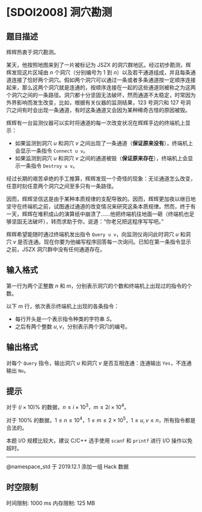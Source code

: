 # [SDOI2008] 洞穴勘测

## 题目描述

辉辉热衷于洞穴勘测。

某天，他按照地图来到了一片被标记为 JSZX 的洞穴群地区。经过初步勘测，辉辉发现这片区域由 $n$ 个洞穴（分别编号为 $1$ 到 $n$）以及若干通道组成，并且每条通道连接了恰好两个洞穴。假如两个洞穴可以通过一条或者多条通道按一定顺序连接起来，那么这两个洞穴就是连通的，按顺序连接在一起的这些通道则被称之为这两个洞穴之间的一条路径。洞穴都十分坚固无法破坏，然而通道不太稳定，时常因为外界影响而发生改变，比如，根据有关仪器的监测结果，$123$ 号洞穴和 $127$ 号洞穴之间有时会出现一条通道，有时这条通道又会因为某种稀奇古怪的原因被毁。

辉辉有一台监测仪器可以实时将通道的每一次改变状况在辉辉手边的终端机上显示：

- 如果监测到洞穴 $u$ 和洞穴 $v$ 之间出现了一条通道（**保证原来没有**），终端机上会显示一条指令 `Connect u v`。
- 如果监测到洞穴 $u$ 和洞穴 $v$ 之间的通道被毁（**保证原来存在**），终端机上会显示一条指令 `Destroy u v`。

经过长期的艰苦卓绝的手工推算，辉辉发现一个奇怪的现象：无论通道怎么改变，任意时刻任意两个洞穴之间至多只有一条路径。

因而，辉辉坚信这是由于某种本质规律的支配导致的。因而，辉辉更加夜以继日地坚守在终端机之前，试图通过通道的改变情况来研究这条本质规律。然而，终于有一天，辉辉在堆积成山的演算纸中崩溃了……他把终端机往地面一砸（终端机也足够坚固无法破坏），转而求助于你，说道：“你老兄把这程序写写吧。”

辉辉希望能随时通过终端机发出指令 `Query u v`，向监测仪询问此时洞穴 $u$ 和洞穴 $v$ 是否连通。现在你要为他编写程序回答每一次询问。已知在第一条指令显示之前，JSZX 洞穴群中没有任何通道存在。

## 输入格式

第一行为两个正整数 $n$ 和 $m$，分别表示洞穴的个数和终端机上出现过的指令的个数。

以下 $m$ 行，依次表示终端机上出现的各条指令：

- 每行开头是一个表示指令种类的字符串 $S$。
- 之后有两个整数 $u,v$，分别表示两个洞穴的编号。

## 输出格式

对每个 `Query` 指令，输出洞穴 $u$ 和洞穴 $v$ 是否互相连通：连通输出 `Yes`，不连通输出 `No`。

## 提示

对于 $(i \times 10)\%$ 的数据，$n \le i \times 10^3$，$m \le 2i \times 10^4$。

对于 $100\%$ 的数据，$1 \le n \le 10^4$，$1 \le m \le 2 \times 10^5$，$1 \le u,v \le n$，所有指令都是合法的。

本题 I/O 规模比较大，建议 C/C++ 选手使用 `scanf` 和 `printf` 进行 I/O 操作以免超时。

---

@namespace_std 于 2019.12.1 添加一组 Hack 数据

## 时空限制

时间限制: 1000 ms
内存限制: 125 MB
